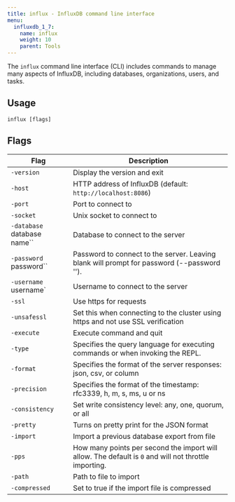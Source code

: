 ```yaml
---
title: influx - InfluxDB command line interface
menu:
  influxdb_1_7:
    name: influx
    weight: 10
    parent: Tools
---
```


The `influx` command line interface (CLI) includes commands to manage many aspects of InfluxDB, including databases, organizations, users, and tasks.


## Usage

```
influx [flags]

```


## Flags

| Flag                        | Description                                                                                           |
|-----------------------------|-------------------------------------------------------------------------------------------------------|
| `-version`                  | Display the version and exit                                                                          |
| `-host`                     | HTTP address of InfluxDB (default: `http://localhost:8086`)                                           |
| `-port`                     | Port to connect to                                                                                    |
| `-socket`                   | Unix socket to connect to                                                                             |
| `-database `database name`` | Database to connect to the server                                                                     |
| `-password `password``      | Password to connect to the server. Leaving blank will prompt for password (--password '').            |
| `-username `username`       | Username to connect to the server                                                                     |
| `-ssl`                      | Use https for requests                                                                                |
| `-unsafessl`                | Set this when connecting to the cluster using https and not use SSL verification                      |
| `-execute`                  | Execute command and quit                                                                              |
| `-type`                     | Specifies the query language for executing commands or when invoking the REPL.                        |
| `-format`                   | Specifies the format of the server responses: json, csv, or column                                    |
| `-precision`               | Specifies the format of the timestamp: rfc3339, h, m, s, ms, u or ns                                  |
| `-consistency`             | Set write consistency level: any, one, quorum, or all                                                 |
| `-pretty`                  | Turns on pretty print for the JSON format                                                             |
| `-import`                  | Import a previous database export from file                                                           |
| `-pps`                     | How many points per second the import will allow. The default is `0` and will not throttle importing. |
| `-path`                    | Path to file to import                                                                                |
| `-compressed`              | Set to true if the import file is compressed                                                          |
